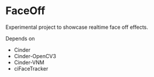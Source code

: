 # FaceOff

Experimental project to showcase realtime face off effects. 

Depends on

* Cinder
* Cinder-OpenCV3
* Cinder-VNM
* ciFaceTracker